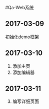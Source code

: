 #Qa-Web系统


2017-03-09
------------------------
初始化demo框架

2017-03-10
------------------------
1. 添加主页
2. 添加编辑器

2017-03-11
------------------------
3. 编写详细页面